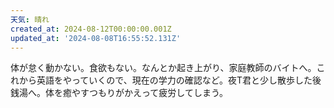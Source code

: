 ```yaml
---
天気: 晴れ
created_at: 2024-08-12T00:00:00.001Z
updated_at: '2024-08-08T16:55:52.131Z'
---
```


体が怠く動かない。食欲もない。なんとか起き上がり、家庭教師のバイトへ。これから英語をやっていくので、現在の学力の確認など。夜T君と少し散歩した後銭湯へ。体を癒やすつもりがかえって疲労してしまう。

